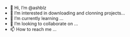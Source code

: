 - 👋 Hi, I’m @ashblz
- 👀 I’m interested in downloading and clonning projects...
- 🌱 I’m currently learning ...
- 💞️ I’m looking to collaborate on ...
- 📫 How to reach me ...

<!---
ashblz/ashblz is a ✨ special ✨ repository because its `README.md` (this file) appears on your GitHub profile.
You can click the Preview link to take a look at your changes.
--->
